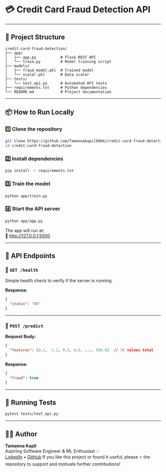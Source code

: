# 💳 Credit Card Fraud Detection API

---

## 📂 Project Structure

```
credit-card-fraud-detection/
├── app/
│   ├── app.py           # Flask REST API
│   └── train.py         # Model training script
├── models/
│   ├── fraud_model.pkl  # Trained model
│   └── scaler.pkl       # Data scaler
├── tests/
│   └── test_api.py      # Automated API tests
├── requirements.txt     # Python dependencies
└── README.md            # Project documentation
```

---

## 📦 How to Run Locally

### 1️⃣ Clone the repository

```bash
git clone https://github.com/Tamannakapil0904/credit-card-fraud-detection.git
cd credit-card-fraud-detection
```

### 2️⃣ Install dependencies

```bash
pip install -r requirements.txt
```

### 3️⃣ Train the model

```bash
python app/train.py
```

### 4️⃣ Start the API server

```bash
python app/app.py
```

The app will run at:  
📍 http://127.0.0.1:5000

---

## 🔌 API Endpoints

### 🔹 `GET /health`
Simple health check to verify if the server is running.

**Response:**
```json
{
  "status": "OK"
}
```

---

### 🔹 `POST /predict`

**Request Body:**
```json
{
  "features": [0.1, -1.2, 0.3, 0.0, ..., 500.0]  // 30 values total
}
```

**Response:**
```json
{
  "fraud": true
}
```

---

## 🧪 Running Tests

```bash
pytest tests/test_api.py
```

---

## 👩‍💻 Author

**Tamanna Kapil**  
Aspiring Software Engineer & ML Enthusiast 💡  
[LinkedIn](https://www.linkedin.com/in/yourprofile) • [GitHub](https://github.com/Tamannakapil0904)
If you like this project or found it useful, please ⭐️ the repository to support and motivate further contributions!
